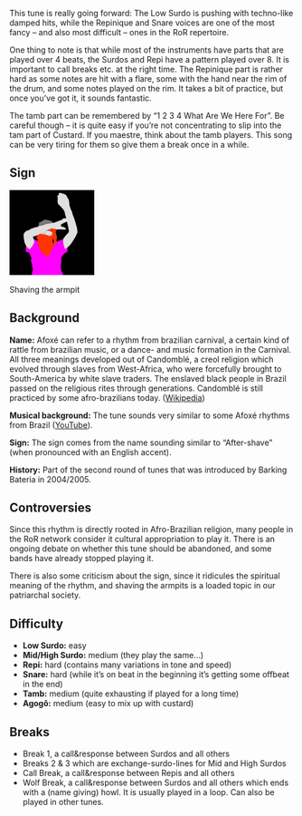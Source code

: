 This tune is really going forward: The Low Surdo is pushing with techno-like damped hits, while the Repinique and Snare
voices are one of the most fancy – and also most difficult – ones in the RoR repertoire.

One thing to note is that while most of the instruments have parts that are played over 4 beats, the Surdos and Repi
have a pattern played over 8. It is important to call breaks etc. at the right time. The Repinique part is rather hard
as some notes are hit with a flare, some with the hand near the rim of the drum, and some notes played on the rim. It
takes a bit of practice, but once you’ve got it, it sounds fantastic.

The tamb part can be remembered by “1 2 3 4 What Are We Here For”. Be careful though – it is quite easy if you’re not
concentrating to slip into the tam part of Custard. If you maestre, think about the tamb players. This song can be very
tiring for them so give them a break once in a while.

## Sign

![Shaving the armpit](/assets/images/signes/afoxe_tune.jpg "Afoxé Tune Sign")

Shaving the armpit

## Background

**Name:** Afoxé can refer to a rhythm from brazilian carnival, a certain kind of rattle from brazilian music, or a dance- and music formation in the Carnival. All three meanings developed out of Candomblé, a creol religion which evolved through slaves from West-Africa, who were forcefully brought to South-America by white slave traders. The enslaved black people in Brazil passed on the religious rites through generations. Candomblé is still practiced by some afro-brazilians today. ([Wikipedia](https://en.wikipedia.org/wiki/Afox%C3%AA))

**Musical background:** The tune sounds very similar to some Afoxé rhythms from Brazil ([YouTube](https://youtu.be/WCah-JgDktA?t=301)).

**Sign:** The sign comes from the name sounding similar to “After-shave” (when pronounced with an English accent).

**History:** Part of the second round of tunes that was introduced by Barking Bateria in 2004/2005.

## Controversies

Since this rhythm is directly rooted in Afro-Brazilian religion, many people in the RoR network consider it cultural appropriation to play it. There is an ongoing debate on whether this tune should be abandoned, and some bands have already stopped playing it.

There is also some criticism about the sign, since it ridicules the spiritual meaning of the rhythm, and shaving the armpits is a loaded topic in our patriarchal society.

## Difficulty

* **Low Surdo:** easy
* **Mid/High Surdo:** medium (they play the same…)
* **Repi:** hard (contains many variations in tone and speed)
* **Snare:** hard (while it’s on beat in the beginning it’s getting some offbeat in the end)</dd>
* **Tamb:** medium (quite exhausting if played for a long time)
* **Agogô:** medium (easy to mix up with custard)

## Breaks

* Break 1, a call&response between Surdos and all others
* Breaks 2 & 3 which are exchange-surdo-lines for Mid and High Surdos
* Call Break, a call&response between Repis and all others
* Wolf Break, a call&response between Surdos and all others which ends with a (name giving) howl. It is usually played
  in a loop. Can also be played in other tunes.